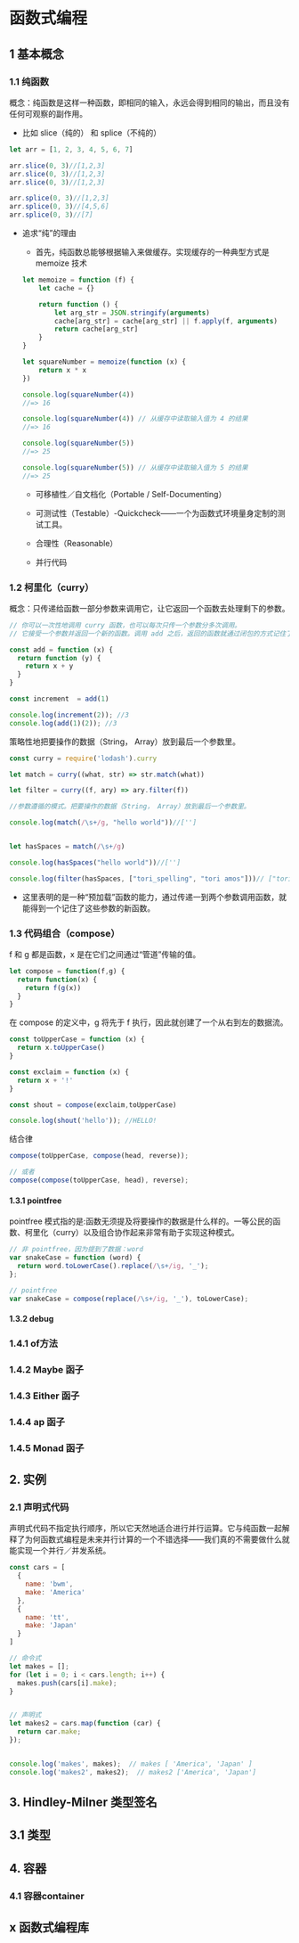 # 函数式编程

## 1 基本概念

### 1.1 纯函数

概念：纯函数是这样一种函数，即相同的输入，永远会得到相同的输出，而且没有任何可观察的副作用。

- 比如 slice（纯的） 和 splice（不纯的）

```js
let arr = [1, 2, 3, 4, 5, 6, 7]

arr.slice(0, 3)//[1,2,3]
arr.slice(0, 3)//[1,2,3]
arr.slice(0, 3)//[1,2,3]

arr.splice(0, 3)//[1,2,3]
arr.splice(0, 3)//[4,5,6]
arr.splice(0, 3)//[7]

```
- 追求“纯”的理由

    + 首先，纯函数总能够根据输入来做缓存。实现缓存的一种典型方式是 memoize 技术
    
    ```js
    let memoize = function (f) {
        let cache = {}
    
        return function () {
            let arg_str = JSON.stringify(arguments)
            cache[arg_str] = cache[arg_str] || f.apply(f, arguments)
            return cache[arg_str]
        }
    }
    
    let squareNumber = memoize(function (x) {
        return x * x
    })
    
    console.log(squareNumber(4))
    //=> 16
    
    console.log(squareNumber(4)) // 从缓存中读取输入值为 4 的结果
    //=> 16
    
    console.log(squareNumber(5))
    //=> 25
    
    console.log(squareNumber(5)) // 从缓存中读取输入值为 5 的结果
    //=> 25
    ```
    
    + 可移植性／自文档化（Portable / Self-Documenting）
    
    + 可测试性（Testable）-Quickcheck——一个为函数式环境量身定制的测试工具。
    
    + 合理性（Reasonable）
    
    + 并行代码   
    
    

### 1.2 柯里化（curry）

概念：只传递给函数一部分参数来调用它，让它返回一个函数去处理剩下的参数。

```js
// 你可以一次性地调用 curry 函数，也可以每次只传一个参数分多次调用。
// 它接受一个参数并返回一个新的函数。调用 add 之后，返回的函数就通过闭包的方式记住了 add 的第一个参数

const add = function (x) {
  return function (y) {
    return x + y
  }
}

const increment  = add(1)

console.log(increment(2)); //3
console.log(add(1)(2)); //3
```

策略性地把要操作的数据（String， Array）放到最后一个参数里。

```js
const curry = require('lodash').curry

let match = curry((what, str) => str.match(what))

let filter = curry((f, ary) => ary.filter(f))

//参数遵循的模式。把要操作的数据（String， Array）放到最后一个参数里。

console.log(match(/\s+/g, "hello world"))//['']


let hasSpaces = match(/\s+/g)

console.log(hasSpaces("hello world"))//['']

console.log(filter(hasSpaces, ["tori_spelling", "tori amos"]))// ["tori amos"]

```

- 这里表明的是一种“预加载”函数的能力，通过传递一到两个参数调用函数，就能得到一个记住了这些参数的新函数。


### 1.3 代码组合（compose）

f 和 g 都是函数，x 是在它们之间通过“管道”传输的值。

```js
let compose = function(f,g) {
  return function(x) {
    return f(g(x))
  }
}
```

在 compose 的定义中，g 将先于 f 执行，因此就创建了一个从右到左的数据流。

```js
const toUpperCase = function (x) {
  return x.toUpperCase()
}

const exclaim = function (x) {
  return x + '!'
}

const shout = compose(exclaim,toUpperCase)

console.log(shout('hello')); //HELLO!

```

结合律

```js
compose(toUpperCase, compose(head, reverse));

// 或者
compose(compose(toUpperCase, head), reverse);
```

#### 1.3.1 pointfree

pointfree 模式指的是:函数无须提及将要操作的数据是什么样的。一等公民的函数、柯里化（curry）以及组合协作起来非常有助于实现这种模式。

```js
// 非 pointfree，因为提到了数据：word
var snakeCase = function (word) {
  return word.toLowerCase().replace(/\s+/ig, '_');
};

// pointfree
var snakeCase = compose(replace(/\s+/ig, '_'), toLowerCase);
```


#### 1.3.2 debug





### 1.4.1 of方法
### 1.4.2 Maybe 函子
### 1.4.3 Either 函子
### 1.4.4 ap 函子
### 1.4.5 Monad 函子



## 2. 实例

### 2.1 声明式代码

声明式代码不指定执行顺序，所以它天然地适合进行并行运算。它与纯函数一起解释了为何函数式编程是未来并行计算的一个不错选择——我们真的不需要做什么就能实现一个并行／并发系统。

```js
const cars = [
  {
    name: 'bwm',
    make: 'America'
  },
  {
    name: 'tt',
    make: 'Japan'
  }
]

// 命令式
let makes = [];
for (let i = 0; i < cars.length; i++) {
  makes.push(cars[i].make);
}


// 声明式
let makes2 = cars.map(function (car) {
  return car.make;
});


console.log('makes', makes);  // makes [ 'America', 'Japan' ]
console.log('makes2', makes2);  // makes2 ['America', 'Japan']

```

## 3. Hindley-Milner 类型签名

## 3.1 类型


## 4. 容器

### 4.1 容器container






## x 函数式编程库
